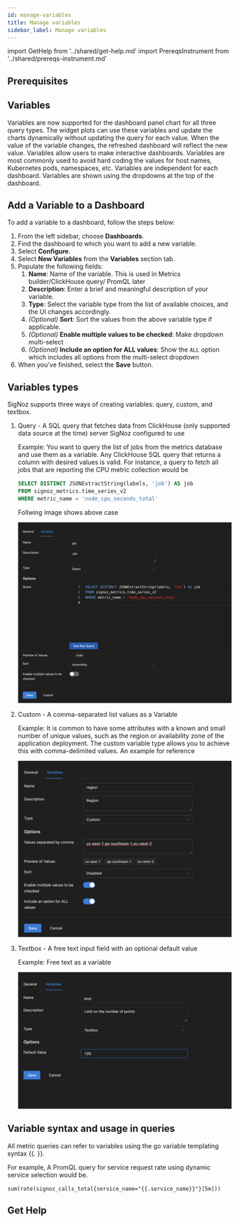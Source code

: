 ```yaml
---
id: manage-variables
title: Manage variables
sidebar_label: Manage variables
---
```


import GetHelp from '../shared/get-help.md'
import PrereqsInstrument from '../shared/prereqs-instrument.md'

## Prerequisites

<PrereqsInstrument />


## Variables

Variables are now supported for the dashboard panel chart for all three query types. The widget plots can use these variables and update the charts dynamically without updating the query for each value. When the value of the variable changes, the refreshed dashboard will reflect the new value. Variables allow users to make interactive dashboards. Variables are most commonly used to avoid hard coding the values for host names, Kubernetes pods, namespaces, etc. Variables are independent for each dashboard. Variables are shown using the dropdowns at the top of the dashboard.

## Add a Variable to a Dashboard

To add a variable to a dashboard, follow the steps below:

1. From the left sidebar, choose **Dashboards**.
2. Find the dashboard to which you want to add a new variable.
3. Select **Configure**.
4. Select **New Variables** from the **Variables** section tab.
5. Populate the following fields:
    1. **Name**: Name of the variable. This is used in Metrics builder/ClickHouse query/ PromQL later
    2. **Description**: Enter a brief and meaningful description of your variable.
    3. **Type**: Select the variable type from the list of available choices, and the UI changes accordingly.
    4. _(Optional)_ **Sort**: Sort the values from the above variable type if applicable.
    5. _(Optional)_ **Enable multiple values to be checked**: Make dropdown multi-select
    6. _(Optional)_ **Include an option for ALL values**: Show the `ALL` option which includes all options from the multi-select dropdown
6. When you’ve finished, select the **Save** button.


## Variables types

SigNoz supports three ways of creating variables: query, custom, and textbox.

1. Query   - A SQL query that fetches data from ClickHouse (only supported data source at the time) server SigNoz configured to use

    Example: You want to query the list of jobs from the metrics database and use them as a variable. Any ClickHouse SQL query that returns a column with desired values is valid. For instance, a query to fetch all jobs that are reporting the CPU metric collection would be

    ```sql
    SELECT DISTINCT JSONExtractString(labels, 'job') AS job
    FROM signoz_metrics.time_series_v2
    WHERE metric_name = 'node_cpu_seconds_total'
    ```

    Follwing image shows above case

    ![Variables-with-ClickHouse](../../static/img/docs/var-with-clickhouse-query.png)


2. Custom  - A comma-separated list values as a Variable

    Example: It is common to have some attributes with a known and small number of unique values, such as the region or availability zone of the application deployment. The custom variable type allows you to achieve this with comma-delimited values. An example for reference

    ![Variables-with-Custom](../../static/img/docs/custom-regions-vars.png)


3. Textbox - A free text input field with an optional default value

    Example: Free text as a variable

    ![Variables-with-Text](../../static/img/docs/text-box-limit-variable.png)

## Variable syntax and usage in queries

All metric queries can refer to variables using the go variable templating syntax {{. }}.

For example, A PromQL query for service request rate using dynamic service selection would be.

```
sum(rate(signoz_calls_total{service_name="{{.service_name}}"}[5m]))
```


## Get Help

<GetHelp />